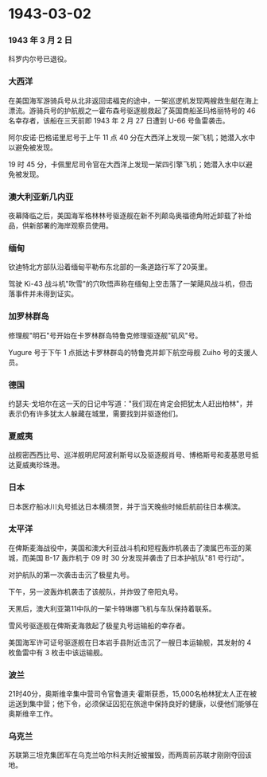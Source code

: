 # 1943-03-02

### 1943 年 3 月 2 日

科罗内尔号已退役。

### 大西洋

在美国海军游骑兵号从北非返回诺福克的途中，一架巡逻机发现两艘救生艇在海上漂流。游骑兵号的护航舰之一霍布森号驱逐舰救起了英国商船圣玛格丽特号的
46 名幸存者，该船在三天前即 1943 年 2 月 27 日遭到 U-66 号鱼雷袭击。

阿尔皮诺·巴格诺里尼号于上午 11 点 40
分在大西洋上发现一架飞机；她潜入水中以避免被发现。

19 时 45
分，卡佩里尼司令官在大西洋上发现一架四引擎飞机；她潜入水中以避免被发现。

### 澳大利亚新几内亚

夜幕降临之后，美国海军格林林号驱逐舰在新不列颠岛奥福德角附近卸载了补给品，供新部署的海岸观察员使用。

### 缅甸

钦迪特北方部队沿着缅甸平勒布东北部的一条道路行军了20英里。

驾驶 Ki-43
战斗机"吹雪"的穴吹悟声称在缅甸上空击落了一架飓风战斗机，但击落事件并未得到证实。

### 加罗林群岛

修理舰"明石"号开始在卡罗林群岛特鲁克修理驱逐舰"矶风"号。

Yugure 号于下午 1 点抵达卡罗林群岛的特鲁克并卸下航空母舰 Zuiho
号的支援人员。

### 德国

约瑟夫·戈培尔在这一天的日记中写道："我们现在肯定会把犹太人赶出柏林"，并表示仍有许多犹太人躲藏在城里，需要找到并驱逐他们。

### 夏威夷

战舰密西西比号、巡洋舰明尼阿波利斯号以及驱逐舰肖号、博格斯号和麦基恩号抵达夏威夷珍珠港。

### 日本

日本医疗船冰川丸号抵达日本横须贺，并于当天晚些时候启航前往日本横滨。

### 太平洋

在俾斯麦海战役中，美国和澳大利亚战斗机和短程轰炸机袭击了澳属巴布亚的莱城，而美国
B-17 轰炸机于 09 时 30 分发现并袭击了日本护航队"81 号行动"。

对护航队的第一次袭击击沉了极星丸号。

下午，另一波轰炸机袭击了该舰队，并炸毁了帝阳丸号。

天黑后，澳大利亚第11中队的一架卡特琳娜飞机与车队保持着联系。

雪风号驱逐舰在俾斯麦海救起了极星丸号运输船的幸存者。

美国海军许可证号驱逐舰在日本岩手县附近击沉了一艘日本运输舰，其发射的 4
枚鱼雷中有 3 枚击中该运输舰。

### 波兰

21时40分，奥斯维辛集中营司令官鲁道夫·霍斯获悉，15,000名柏林犹太人正在被运送到集中营；他下令，必须保证囚犯在旅途中保持良好的健康，以便他们能够在奥斯维辛工作。

### 乌克兰

苏联第三坦克集团军在乌克兰哈尔科夫附近被摧毁，而两周前苏联才刚刚夺回该地。